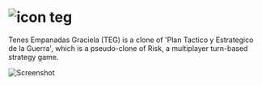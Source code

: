 ![icon](https://github.com/wfx/teg/blob/master/client/teg_pix/teg_icono.png) teg
===

Tenes Empanadas Graciela (TEG) is a clone of 'Plan Tactico y Estrategico de la Guerra', which is a pseudo-clone of Risk, a multiplayer turn-based strategy game.

![Screenshot](https://github.com/wfx/teg/blob/master/client/themes/m3/mini_shot.png)
